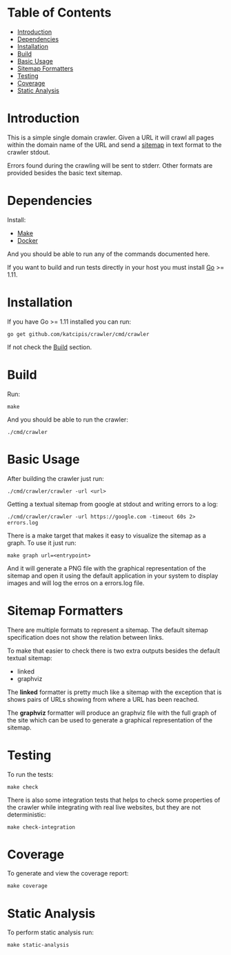 <!-- mdtocstart -->

# Table of Contents

- [Introduction](#introduction)
- [Dependencies](#dependencies)
- [Installation](#installation)
- [Build](#build)
- [Basic Usage](#basic-usage)
- [Sitemap Formatters](#sitemap-formatters)
- [Testing](#testing)
- [Coverage](#coverage)
- [Static Analysis](#static-analysis)

<!-- mdtocend -->

# Introduction

This is a simple single domain crawler.
Given a URL it will crawl all pages within the domain name of the URL
and send a [sitemap](https://www.sitemaps.org/protocol.html)
in text format to the crawler stdout.

Errors found during the crawling will be sent to stderr.
Other formats are provided besides the basic text sitemap.


# Dependencies

Install:

* [Make](https://www.gnu.org/software/make/)
* [Docker](https://www.docker.com/)

And you should be able to run any of the commands documented here.

If you want to build and run tests directly in your host you
must install [Go](https://golang.org/) >= 1.11.


# Installation

If you have Go >= 1.11 installed you can run:

```
go get github.com/katcipis/crawler/cmd/crawler
```

If not check the [Build](#build) section.


# Build

Run:

```
make
```

And you should be able to run the crawler:

```
./cmd/crawler
```


# Basic Usage

After building the crawler just run:

```
./cmd/crawler/crawler -url <url>
```

Getting a textual sitemap from google at stdout and writing
errors to a log:

```
./cmd/crawler/crawler -url https://google.com -timeout 60s 2> errors.log
```

There is a make target that makes it easy to visualize the sitemap
as a graph. To use it just run:

```
make graph url=<entrypoint>
```

And it will generate a PNG file with the graphical representation
of the sitemap and open it using the default application in your
system to display images and will log the erros on a errors.log file.


# Sitemap Formatters

There are multiple formats to represent a sitemap. The default
sitemap specification does not show the relation between links.

To make that easier to check there is two extra outputs besides
the default textual sitemap:

* linked
* graphviz

The **linked** formatter is pretty much like a sitemap with the
exception that is shows pairs of URLs showing from where a URL
has been reached.

The **graphviz** formatter will produce an graphviz file with
the full graph of the site which can be used to generate
a graphical representation of the sitemap.


# Testing

To run the tests:

```
make check
```

There is also some integration tests that helps to check some
properties of the crawler while integrating with real live
websites, but they are not deterministic:

```
make check-integration
```

# Coverage

To generate and view the coverage report:

```
make coverage
```

# Static Analysis

To perform static analysis run:

```
make static-analysis
```
